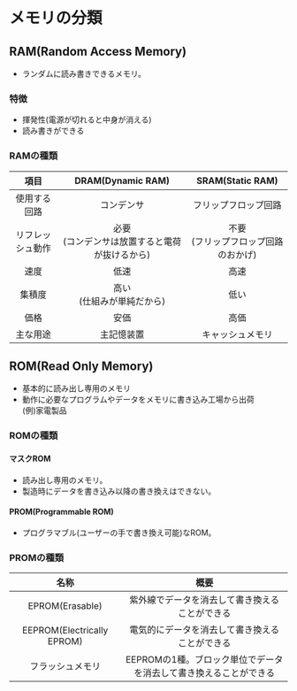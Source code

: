 # メモリの分類  
## RAM(Random Access Memory)    
* ランダムに読み書きできるメモリ。  
### 特徴  
* 揮発性(電源が切れると中身が消える)  
* 読み書きができる  
### RAMの種類  

|項目|DRAM(Dynamic RAM)|SRAM(Static RAM)|
|:--:|:--:|:--:|
|使用する回路|コンデンサ|フリップフロップ回路|
|リフレッシュ動作|必要<br>(コンデンサは放置すると電荷が抜けるから)|不要<br>(フリップフロップ回路のおかげ)|
|速度|低速|高速|
|集積度|高い<br>(仕組みが単純だから)|低い|
|価格|安価|高価|
|主な用途|主記憶装置|キャッシュメモリ|


## ROM(Read Only Memory)  
* 基本的に読み出し専用のメモリ  
* 動作に必要なプログラムやデータをメモリに書き込み工場から出荷  
(例)家電製品  
### ROMの種類  
#### マスクROM  
* 読み出し専用のメモリ。  
* 製造時にデータを書き込み以降の書き換えはできない。  
#### PROM(Programmable ROM)  
* プログラマブル(ユーザーの手で書き換え可能)なROM。  


### PROMの種類  

|名称|概要|
|:--:|:--:|
|EPROM(Erasable)|紫外線でデータを消去して書き換えることができる|
|EEPROM(Electrically EPROM)|電気的にデータを消去して書き換えることができる|
|フラッシュメモリ|EEPROMの1種。ブロック単位でデータを消去して書き換えることができる|


